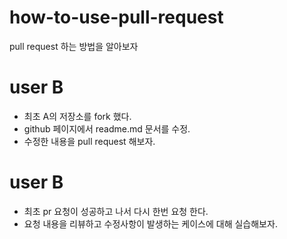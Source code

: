 # how-to-use-pull-request
pull request 하는 방법을 알아보자

# user B
- 최초 A의 저장소를 fork 했다.
- github 페이지에서 readme.md 문서를 수정.
- 수정한 내용을 pull request 해보자.

# user B
- 최초 pr 요청이 성공하고 나서 다시 한번 요청 한다.
- 요청 내용을 리뷰하고 수정사항이 발생하는 케이스에 대해 실습해보자.


